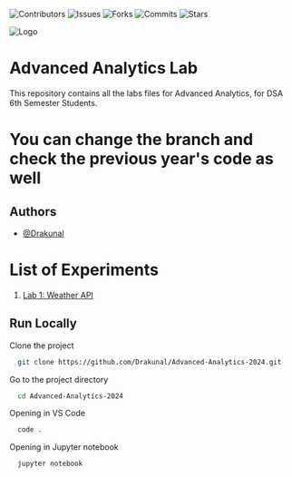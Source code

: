 
![Contributors](https://img.shields.io/github/contributors/Drakunal/Advanced-Analytics-2024?style=for-the-badge)
![Issues](https://img.shields.io/github/issues/Drakunal/Advanced-analytics-2024?color=yellow&style=for-the-badge)
![Forks](https://img.shields.io/github/forks/Drakunal/Advanced-Analytics-2024?style=for-the-badge)
![Commits](https://img.shields.io/github/last-commit/Drakunal/Advanced-analytics-2024?style=for-the-badge)
![Stars](https://img.shields.io/github/stars/Drakunal/Advanced-analytics-2024?color=pink&style=for-the-badge)
<!-- ![License](https://img.shields.io/github/license/Drakunal/Advanced-Analytics-2023?style=for-the-badge) -->
![Logo](https://github.com/Drakunal/Advanced-Analytics-2024/blob/main/logo.png?raw=true)  
# Advanced Analytics Lab

This repository contains all the labs files for Advanced Analytics, for DSA 
6th Semester Students.  
# You can change the branch and check the previous year's code as well

## Authors

- [@Drakunal](https://github.com/Drakunal)

# List of Experiments

1. [Lab 1: Weather API](https://github.com/Drakunal/Advanced-Analytics-2024-onwards/tree/main/Lab%201)


## Run Locally

Clone the project

```bash
  git clone https://github.com/Drakunal/Advanced-Analytics-2024.git
```

Go to the project directory

```bash
  cd Advanced-Analytics-2024
```

Opening in VS Code

```bash
  code .
```

Opening in Jupyter notebook

```bash
  jupyter notebook
```

